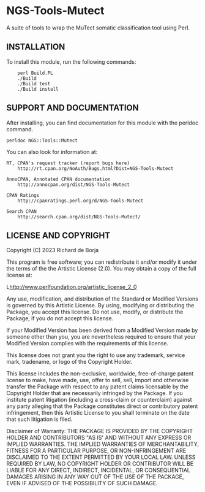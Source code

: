 # NGS-Tools-Mutect

A suite of tools to wrap the MuTect somatic classification tool
using Perl.

## INSTALLATION

To install this module, run the following commands:
```
	perl Build.PL
	./Build
	./Build test
	./Build install
```

## SUPPORT AND DOCUMENTATION

After installing, you can find documentation for this module with the
perldoc command.

    perldoc NGS::Tools::Mutect

You can also look for information at:

    RT, CPAN's request tracker (report bugs here)
        http://rt.cpan.org/NoAuth/Bugs.html?Dist=NGS-Tools-Mutect

    AnnoCPAN, Annotated CPAN documentation
        http://annocpan.org/dist/NGS-Tools-Mutect

    CPAN Ratings
        http://cpanratings.perl.org/d/NGS-Tools-Mutect

    Search CPAN
        http://search.cpan.org/dist/NGS-Tools-Mutect/


## LICENSE AND COPYRIGHT

Copyright (C) 2023 Richard de Borja

This program is free software; you can redistribute it and/or modify it
under the terms of the the Artistic License (2.0). You may obtain a
copy of the full license at:

L<http://www.perlfoundation.org/artistic_license_2_0>

Any use, modification, and distribution of the Standard or Modified
Versions is governed by this Artistic License. By using, modifying or
distributing the Package, you accept this license. Do not use, modify,
or distribute the Package, if you do not accept this license.

If your Modified Version has been derived from a Modified Version made
by someone other than you, you are nevertheless required to ensure that
your Modified Version complies with the requirements of this license.

This license does not grant you the right to use any trademark, service
mark, tradename, or logo of the Copyright Holder.

This license includes the non-exclusive, worldwide, free-of-charge
patent license to make, have made, use, offer to sell, sell, import and
otherwise transfer the Package with respect to any patent claims
licensable by the Copyright Holder that are necessarily infringed by the
Package. If you institute patent litigation (including a cross-claim or
counterclaim) against any party alleging that the Package constitutes
direct or contributory patent infringement, then this Artistic License
to you shall terminate on the date that such litigation is filed.

Disclaimer of Warranty: THE PACKAGE IS PROVIDED BY THE COPYRIGHT HOLDER
AND CONTRIBUTORS "AS IS' AND WITHOUT ANY EXPRESS OR IMPLIED WARRANTIES.
THE IMPLIED WARRANTIES OF MERCHANTABILITY, FITNESS FOR A PARTICULAR
PURPOSE, OR NON-INFRINGEMENT ARE DISCLAIMED TO THE EXTENT PERMITTED BY
YOUR LOCAL LAW. UNLESS REQUIRED BY LAW, NO COPYRIGHT HOLDER OR
CONTRIBUTOR WILL BE LIABLE FOR ANY DIRECT, INDIRECT, INCIDENTAL, OR
CONSEQUENTIAL DAMAGES ARISING IN ANY WAY OUT OF THE USE OF THE PACKAGE,
EVEN IF ADVISED OF THE POSSIBILITY OF SUCH DAMAGE.

